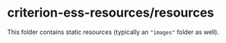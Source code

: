 # criterion-ess-resources/resources

This folder contains static resources (typically an `"images"` folder as well).
